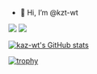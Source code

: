 - 👋 Hi, I’m @kzt-wt
<!---- 👀 I’m interested in "Machine Learning"
- 🌱 I’m currently learning "python"
- This is my blog→"https://kzt-wt-blog.netlify.app/"--->

[<img src="https://img.shields.io/badge/-Github-181717.svg?logo=github&style=popout">](https://github.com/kzt-wt)
[<img src="https://img.shields.io/badge/-Kaggle-FFFFFF.svg?logo=kaggle&style=popout">](https://www.kaggle.com/kztwt10)

[![kaz-wt's GitHub stats](https://github-readme-stats.vercel.app/api?username=kzt-wt&show_icons=true&theme=blue-green)](https://github.com/anuraghazra/github-readme-stats)

<!---
[![Top Langs](https://github-readme-stats.vercel.app/api/top-langs/?username=kzt-wt&show_icons=true&theme=blue-green)](https://github.com/anuraghazra/github-readme-stats)
--->

[![trophy](https://github-profile-trophy.vercel.app/?username=kzt-wt&theme=darkhub)](https://github.com/ryo-ma/github-profile-trophy)


<!---
kzt-wt/kzt-wt is a ✨ special ✨ repository because its `README.md` (this file) appears on your GitHub profile.
You can click the Preview link to take a look at your changes.
--->
